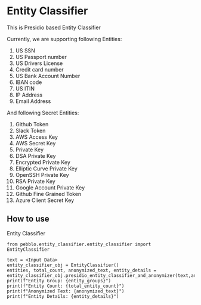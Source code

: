 # Entity Classifier

This is Presidio based Entity Classifier

Currently, we are supporting following Entities:
1. US SSN
2. US Passport number
3. US Drivers License
4. Credit card number
5. US Bank Account Number
6. IBAN code
7. US ITIN
8. IP Address
9. Email Address

And following Secret Entities:
1. Github Token
2. Slack Token
3. AWS Access Key
4. AWS Secret Key
5. Private Key
6. DSA Private Key
7. Encrypted Private Key
8. Elliptic Curve Private Key
9. OpenSSH Private Key
10. RSA Private Key
11. Google Account Private Key
12. Github Fine Grained Token
13. Azure Client Secret Key

## How to use
Entity Classifier
```
from pebblo.entity_classifier.entity_classifier import EntityClassifier

text = <Input Data>
entity_classifier_obj = EntityClassifier()
entities, total_count, anonymized_text, entity_details = entity_classifier_obj.presidio_entity_classifier_and_anonymizer(text,anonymize_snippets)
print(f"Entity Group: {entity_groups}")
print(f"Entity Count: {total_entity_count}")
print(f"Anonymized Text: {anonymized_text}")
print(f"Entity Details: {entity_details}")
```
